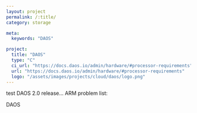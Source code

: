 ```yaml
---
layout: project
permalink: /:title/
category: storage

meta:
  keywords: "DAOS"

project:
  title: "DAOS"
  type: "C"
  ci_url: "https://docs.daos.io/admin/hardware/#processor-requirements"
  url: "https://docs.daos.io/admin/hardware/#processor-requirements"
  logo: "/assets/images/projects/cloud/daos/logo.png"
---
```

test
DAOS 2.0 release...
ARM problem list:
<p>DAOS</p>
